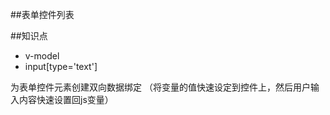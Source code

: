 ##表单控件列表

##知识点
   * v-model
   * input[type='text']

  为表单控件元素创建双向数据绑定 （将变量的值快速设定到控件上，然后用户输入内容快速设置回js变量）

